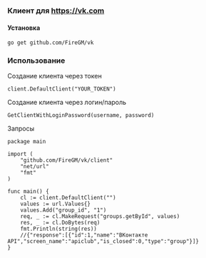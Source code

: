 ### Клиент для https://vk.com
#### Установка
```
go get github.com/FireGM/vk
```
### Использование
Создание клиента через токен
```
client.DefaultClient("YOUR_TOKEN")
```
Создание клиента через логин/пароль
```
GetClientWithLoginPassword(username, password)
```
Запросы
```
package main

import (
	"github.com/FireGM/vk/client"
	"net/url"
	"fmt"
)

func main() {
	cl := client.DefaultClient("")
	values := url.Values{}
	values.Add("group_id", "1")
	req, _ := cl.MakeRequest("groups.getById", values)
	res, _ := cl.DoBytes(req)
	fmt.Println(string(res))
	//{"response":[{"id":1,"name":"ВКонтакте API","screen_name":"apiclub","is_closed":0,"type":"group"}]}
}
```

